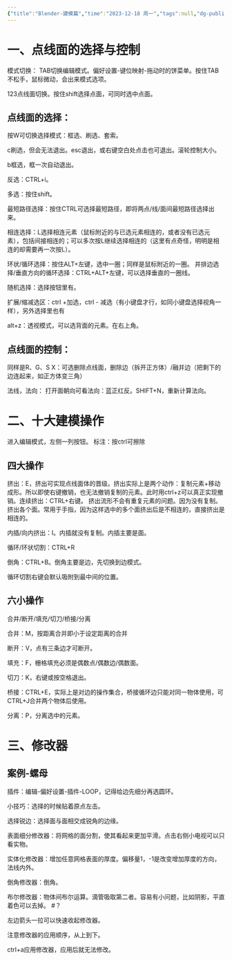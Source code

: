 ```yaml
---
{"title":"Blender-建模篇","time":"2023-12-18 周一","tags":null,"dg-publish":true,"permalink":"/300 评价/S/Blender/Blender-建模篇（上）/","dgPassFrontmatter":true,"created":"2024-01-25T18:45:04.000+08:00","updated":"2024-01-25T18:45:04.000+08:00"}
---
```


# 一、点线面的选择与控制
模式切换：
TAB切换编辑模式。偏好设置-键位映射-拖动时的饼菜单。按住TAB不松手，鼠标微动，会出来模式选项。

123点线面切换。按住shift选择点面，可同时选中点面。

## 点线面的选择：
按W可切换选择模式：框选、刷选、套索。

c刷选，但会无法退出。esc退出，或右键空白处点击也可退出。滚轮控制大小。

b框选，框一次自动退出。

反选：CTRL+i。

多选：按住shift。

最短路径选择：按住CTRL可选择最短路径，即将两点/线/面间最短路径选择出来。

相连选择：L选择相连元素（鼠标附近的与已选元素相连的，或者没有已选元素），包括间接相连的；可以多次按L继续选择相连的（这里有点奇怪，明明是相连的却需要再一次按L）。

环状/循环选择：按住ALT+左键，选中一圈；同样是鼠标附近的一圈。
并排边选择/垂直方向的循环选择：CTRL+ALT+左键，可以选择垂直的一圈线。 

随机选择：选择按钮里有。

扩展/缩减选区：ctrl +加选，ctrl - 减选（有小键盘才行，如同小键盘选择视角一样），另外选择里也有

alt+z：透视模式，可以选背面的元素。在右上角。

## 点线面的控制：
同样是R、G、S
X：可选删除点线面，删除边（拆开正方体）/融并边（把剩下的边连起来，如正方体变三角）

法线，法向：
打开面朝向可看法向：蓝正红反。SHIFT+N，重新计算法向。

# 二、十大建模操作
进入编辑模式，左侧一列按钮。
标注：按ctrl可擦除

## 四大操作
挤出：E，挤出可实现点线面体的晋级。挤出实际上是两个动作：复制元素+移动成形。所以即使右键撤销，也无法撤销复制的元素。此时用ctrl+z可以真正实现撤销。连续挤出：CTRL+右键。
挤出流形不会有重复元素的问题。因为没有复制。
挤出各个面。常用于手指，因为这样选中的多个面挤出后是不相连的，直接挤出是相连的。 

内插/向内挤出：I。内插就没有复制。内插主要是面。

循环/环状切割：CTRL+R 

倒角：CTRL+B。倒角主要是边，先切换到边模式。

循环切割右键会默认吸附到最中间的位置。

## 六小操作
合并/断开/填充/切刀/桥接/分离

合并：M，按距离合并即小于设定距离的合并

断开：V，点有三条边才可断开。

填充：F，栅格填充必须是偶数点/偶数边/偶数面。

切刀：K，右键或按空格退出。

桥接：CTRL+E，实际上是对边的操作集合，桥接循环边只能对同一物体使用，可CTRL+J合并两个物体后使用。

分离：P，分离选中的元素。

# 三、修改器

## 案例-螺母

插件：编辑-偏好设置-插件-LOOP，记得给边先细分再选圆环。

小技巧：选择的时候贴着原点左击。

选择锐边：选择面与面相交成锐角的边缘。

表面细分修改器：将网格的面分割，使其看起来更加平滑。点击右侧小电视可以只看实物。

实体化修改器：增加任意网格表面的厚度。偏移量1，-1是改变增加厚度的方向，法线内外。

倒角修改器：倒角。

布尔修改器：物体间布尔运算。滴管吸取第二者。容易有小问题，比如阴影，平直着色可以去掉。 #？

左边箭头一拉可以快速收起修改器。

注意修改器的应用顺序，从上到下。

ctrl+a应用修改器，应用后就无法修改。


